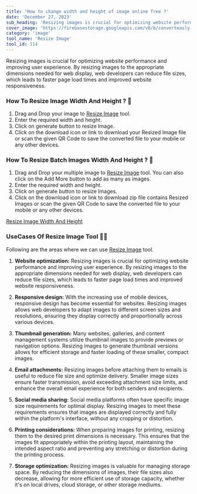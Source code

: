 ```yaml
---
title: 'How to change width and height of image online free ?'
date: 'December 27, 2023'
sub_heading: 'Resizing images is crucial for optimizing website performance and improving user experience.'
cover_image: 'https://firebasestorage.googleapis.com/v0/b/converteasly-a81f8.appspot.com/o/images%2Fc99e99s79-resize-image.jpg?alt=media&token=385c7dd0-64cb-46f6-aacb-b6c18f79516a'
category: 'image'
tool_name: 'Resize Image'
tool_id: 114
---
```


Resizing images is crucial for optimizing website performance and improving user experience. By resizing images to the appropriate dimensions needed for web display, web developers can reduce file sizes, which leads to faster page load times and improved website responsiveness.

### How To Resize Image Width And Height ? 🌄

1. Drag and Drop your image to [Resize Image](https://www.converteasly.com/uploads/resize-image/114) tool.
2. Enter the required width and height.
3. Click on generate button to resize Image.
4. Click on the download icon or link to download your Resized Image file or scan the given QR Code to save the converted file to your mobile or any other devices.

### How To Resize Batch Images Width And Height ? 🌄

1. Drag and Drop your multiple image to [Resize Image](https://www.converteasly.com/uploads/resize-image/114) tool.
You can also click on the Add More button to add as many as images.
2. Enter the required width and height.
3. Click on generate button to resize Images.
4. Click on the download icon or link to download zip file contains Resized Images or scan the given QR Code to save the converted file to your mobile or any other devices.

<a class="btn" href='https://www.converteasly.com/uploads/resize-image/114'>Resize Image Width And Height</a>


### UseCases Of Resize Image Tool 🙇‍♀️

Following are the areas where we can use [Resize Image](https://www.converteasly.com/uploads/resize-image/114) tool.

1. **Website optimization:** Resizing images is crucial for optimizing website performance and improving user experience. By resizing images to the appropriate dimensions needed for web display, web developers can reduce file sizes, which leads to faster page load times and improved website responsiveness.

2. **Responsive design:** With the increasing use of mobile devices, responsive design has become essential for websites. Resizing images allows web developers to adapt images to different screen sizes and resolutions, ensuring they display correctly and proportionally across various devices.

3. **Thumbnail generation:** Many websites, galleries, and content management systems utilize thumbnail images to provide previews or navigation options. Resizing images to generate thumbnail versions allows for efficient storage and faster loading of these smaller, compact images.

4. **Email attachments:** Resizing images before attaching them to emails is useful to reduce file size and optimize delivery. Smaller image sizes ensure faster transmission, avoid exceeding attachment size limits, and enhance the overall email experience for both senders and recipients.

5. **Social media sharing:** Social media platforms often have specific image size requirements for optimal display. Resizing images to meet these requirements ensures that images are displayed correctly and fully within the platform's interface, without any cropping or distortion.

6. **Printing considerations:** When preparing images for printing, resizing them to the desired print dimensions is necessary. This ensures that the images fit appropriately within the printing layout, maintaining the intended aspect ratio and preventing any stretching or distortion during the printing process.

7. **Storage optimization:** Resizing images is valuable for managing storage space. By reducing the dimensions of images, their file sizes also decrease, allowing for more efficient use of storage capacity, whether it's on local drives, cloud storage, or other storage mediums.
